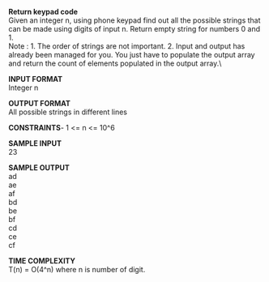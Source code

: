 **Return keypad code**\
Given an integer n, using phone keypad find out all the possible strings that can be made using digits of input n.
Return empty string for numbers 0 and 1.\
Note : 1. The order of strings are not important. 2. Input and output has already been managed for you. You just have to populate the output array and return the count of elements populated in the output array.\

**INPUT FORMAT**\
Integer n

**OUTPUT FORMAT**\
All possible strings in different lines

**CONSTRAINTS**\-
1 <= n <= 10^6

**SAMPLE INPUT**\
23

**SAMPLE OUTPUT**\
ad\
ae\
af\
bd\
be\
bf\
cd\
ce\
cf

**TIME COMPLEXITY**\
T(n) = O(4^n) where n is number of digit.
